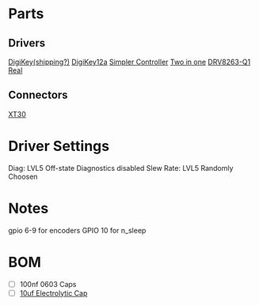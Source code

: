# Parts
## Drivers
[DigiKey(shipping?)](https://www.digikey.com/en/products/detail/texas-instruments/DRV8244HQRYJRQ1/18182849)
[DigiKey12a](https://www.digikey.com/en/products/detail/texas-instruments/DRV8243HQDGQRQ1/18159292)
[Simpler Controller](https://www.digikey.com/en/products/detail/stmicroelectronics/VNH7100BASTR/7691017)
[Two in one](https://www.digikey.com/en/products/detail/texas-instruments/DRV8262DDVR/23331378?s=N4IgTCBcDaICICUBqAOMA2Mc5JAXQF8g)
[DRV8263-Q1](https://www.ti.com/product/DRV8263-Q1)
[Real](https://www.ti.com/product/DRV8245-Q1/part-details/DRV8245HQRXZRQ1)
## Connectors
[XT30](https://www.digikey.com/en/products/detail/sparkfun-electronics/PRT-10474/8258064)
# Driver Settings
Diag: LVL5 Off-state Diagnostics disabled
Slew Rate: LVL5 Randomly Choosen
# Notes
gpio 6-9 for encoders
GPIO 10 for n_sleep
# BOM
- [ ] 100nf 0603 Caps
- [ ] [10uf Electrolytic Cap](https://www.digikey.com/en/products/detail/nic-components-corp/NACE100M35V5X5-5TR13F/22320440?s=N4IgjCBcoBwwLFUBjKAzAhgGwM4FMAaEAeygG0QYwwAGMAdhAF0iAHAFyhAGV2AnAJYA7AOYgAvkQBMNeAE4kIVJEy5CJcuBoACAK0AxZm06QQAVSED2AeTQBZPBhwBXPngnjxQA)